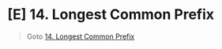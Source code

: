 # [E] 14. Longest Common Prefix
> Goto [14. Longest Common Prefix](https://leetcode.com/problems/3sum/description/)